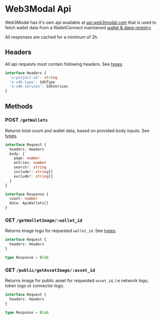 # Web3Modal Api

Web3Modal has it's own api available at [api.web3modal.com](https://api.web3modal.com) that is used to fetch wallet data from a WalletConnect maintained [wallet & dapp registry](https://walletconnect.com/explorer).

All responses are cached for a minimum of 2h.

## Headers
All api requests must contain following headers. See [types](./types.md)

```ts
interface Headers {
  'x-project-id': string
  'x-sdk-type': SdkType
  'x-sdk-version': SdkVersion
}
```

## Methods

### POST `/getWallets`
Returns total count and wallet data, based on provided body inputs. See [types](./types.md).

```ts
interface Request {
  headers: Headers
  body: {
    page: number
    entries: number
    search?: string
    include?: string[]
    exclude?: string[]
  }
}

interface Response {
  count: number
  data: ApiWallets[]
}
```

### GET `/getWalletImage/:wallet_id`
Returns image logo for requested `wallet_id`. See [types](./types.md).


```ts
interface Request {
  headers: Headers
}

type Response = Blob
```

### GET `/public/getAssetImage/:asset_id`
Returns image for public asset for requested `asset_id`, i.e network logo, token logo or connector logo.

```ts
interface Request {
  headers: Headers
}

type Response = Blob
```
